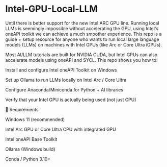 # Intel-GPU-Local-LLM
Until there is better support for the new Intel ARC GPU line. Running local LLMs is seemingly impossible without accelerating the GPU, using Intel's oneAPI toolkit we can achieve a much smoother experience. 
This repo is a guide + setup resource for anyone who wants to run local large language models (LLMs) on machines with Intel GPUs (like Arc or Core Ultra iGPUs).

Most AI/LLM tutorials are built for NVIDIA CUDA, but Intel GPUs can also accelerate models using oneAPI and SYCL. This repo shows you how to:

Install and configure Intel oneAPI Toolkit on Windows

Set up Ollama to run LLMs locally on Intel Arc / Core Ultra

Configure Anaconda/Miniconda for Python + AI libraries

Verify that your Intel GPU is actually being used (not just CPU)

🔧 Requirements

Windows 11 (recommended)

Intel Arc GPU or Core Ultra CPU with integrated GPU

Intel oneAPI Base Toolkit

Ollama (Windows build)

Conda / Python 3.10+

